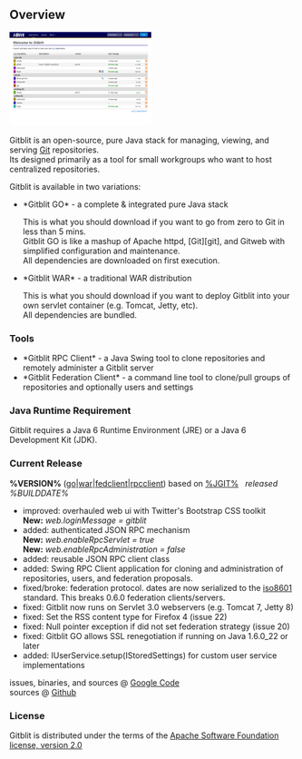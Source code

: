 ## Overview
<a href="screenshots.html" title="Screenshots"><img class="overview" src="thumbs/00.png" alt="Screenshots" /></a>

Gitblit is an open-source, pure Java stack for managing, viewing, and serving [Git][git] repositories.<br/>
Its designed primarily as a tool for small workgroups who want to host centralized repositories.

Gitblit is available in two variations:
<ul class='noBullets'>
<li>*Gitblit GO* - a complete & integrated pure Java stack<p>
    This is what you should download if you want to go from zero to Git in less than 5 mins.<br/>
    Gitblit GO is like a mashup of Apache httpd, [Git][git], and Gitweb with simplified configuration and maintenance.<br/>
    All dependencies are downloaded on first execution.<p>
<li>*Gitblit WAR* - a traditional WAR distribution<p>
    This is what you should download if you want to deploy Gitblit into your own servlet container (e.g. Tomcat, Jetty, etc).<br/>
    All dependencies are bundled.
</ul>

### Tools
<ul class='noBullets'>
<li>*Gitblit RPC Client* - a Java Swing tool to clone repositories and remotely administer a Gitblit server
<li>*Gitblit Federation Client* - a command line tool to clone/pull groups of repositories and optionally users and settings
</ul>

### Java Runtime Requirement

Gitblit requires a Java 6 Runtime Environment (JRE) or a Java 6 Development Kit (JDK).

### Current Release

**%VERSION%** ([go](http://code.google.com/p/gitblit/downloads/detail?name=%GO%)|[war](http://code.google.com/p/gitblit/downloads/detail?name=%WAR%)|[fedclient](http://code.google.com/p/gitblit/downloads/detail?name=%FEDCLIENT%)|[rpcclient](http://code.google.com/p/gitblit/downloads/detail?name=%RPCCLIENT%)) based on [%JGIT%][jgit] &nbsp; *released %BUILDDATE%*

- improved: overhauled web ui with Twitter's Bootstrap CSS toolkit
<br/>**New:** *web.loginMessage = gitblit*
- added: authenticated JSON RPC mechanism 
<br/>**New:** *web.enableRpcServlet = true*
<br/>**New:** *web.enableRpcAdministration = false*
- added: reusable JSON RPC client class
- added: Swing RPC Client application for cloning and administration of repositories, users, and federation proposals.
- fixed/broke: federation protocol.  dates are now serialized to the [iso8601](http://en.wikipedia.org/wiki/ISO_8601) standard.  This breaks 0.6.0 federation clients/servers.
- fixed: Gitblit now runs on Servlet 3.0 webservers (e.g. Tomcat 7, Jetty 8)
- fixed: Set the RSS content type for Firefox 4 (issue 22)
- fixed: Null pointer exception if did not set federation strategy (issue 20)
- fixed: Gitblit GO allows SSL renegotiation if running on Java 1.6.0_22 or later
- added: IUserService.setup(IStoredSettings) for custom user service implementations

issues, binaries, and sources @ [Google Code][googlecode]<br/>
sources @ [Github][gitbltsrc]

### License
Gitblit is distributed under the terms of the [Apache Software Foundation license, version 2.0][apachelicense]

[jgit]: http://eclipse.org/jgit "Eclipse JGit Site"
[git]: http://git-scm.com "Official Git Site"
[gitbltsrc]: http://github.com/gitblit "gitblit git repository"
[googlecode]: http://code.google.com/p/gitblit "gitblit project management"
[apachelicense]: http://www.apache.org/licenses/LICENSE-2.0 "Apache License, Version 2.0"
